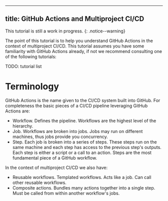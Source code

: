 <!--
  ~ Copyright 2024 Multiproject DevOps Team
  ~
  ~ Licensed under the Apache License, Version 2.0 (the "License");
  ~ you may not use this file except in compliance with the License.
  ~ You may obtain a copy of the License at
  ~
  ~ http://www.apache.org/licenses/LICENSE-2.0
  ~
  ~ Unless required by applicable law or agreed to in writing, software
  ~ distributed under the License is distributed on an "AS IS" BASIS,
  ~ WITHOUT WARRANTIES OR CONDITIONS OF ANY KIND, either express or implied.
  ~ See the License for the specific language governing permissions and
  ~ limitations under the License.
-->

---
title: GitHub Actions and Multiproject CI/CD
---

This tutorial is still a work in progress.
{: .notice--warning}

The point of this tutorial is to help you understand GitHub Actions in the
context of multiproject CI/CD. This tutorial assumes you have some familiarity
with GitHub Actions already, if not we recommend consulting one of the
following tutorials:

TODO: tutorial list

# Terminology

GitHub Actions is the name given to the CI/CD system built into GitHub. For
completeness the basic pieces of a CI/CD pipeline leveraging GitHub Actions
are:

- Workflow. Defines the pipeline. Workflows are the highest level of the
  hierarchy.
- Job. Workflows are broken into jobs. Jobs may run on different machines, thus
  jobs provide you concurrency.
- Step. Each job is broken into a series of steps. These steps run on the
  same machine and each step has access to the previous step's outputs. Each 
  step is either a script or a call to an action. Steps are the most fundamental piece of a GitHub workflow.

In the context of multiproject CI/CD we also have:

- Reusable workflows. Templated workflows. Acts like a job. Can call other
  reusable workflows.
- Composite actions. Bundles many actions together into a single step. Must be 
  called from within another workflow's jobs.

